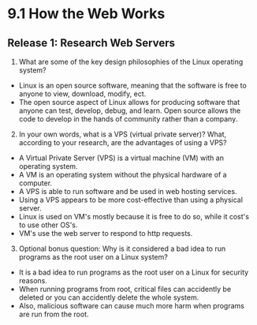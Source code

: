 # 9.1 How the Web Works

## Release 1: Research Web Servers

1. What are some of the key design philosophies of the Linux operating system?
* Linux is an open source software, meaning that the software is free to anyone to view, download, modify, ect.
* The open source aspect of Linux allows for producing software that anyone can test, develop, debug, and learn. Open source allows the code to develop in the hands of community rather than a company.

2. In your own words, what is a VPS (virtual private server)? What, according to your research, are the advantages of using a VPS?
* A Virtual Private Server (VPS) is a virtual machine (VM) with an operating system.
* A VM is an operating system without the physical hardware of a computer.
* A VPS is able to run software and be used in web hosting services.
* Using a VPS appears to be more cost-effective than using a physical server.
* Linux is used on VM's mostly because it is free to do so, while it cost's to use other OS's.
* VM's use the web server to respond to http requests.

3. Optional bonus question: Why is it considered a bad idea to run programs as the root user on a Linux system?
* It is a bad idea to run programs as the root user on a Linux for security reasons.
* When running programs from root, critical files can accidently be deleted or you can accidently delete the whole system.
* Also, malicious software can cause much more harm when programs are run from the root.